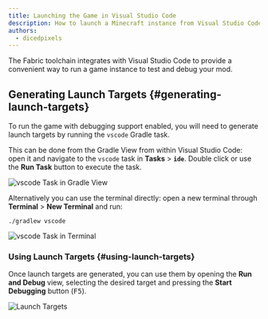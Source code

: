 ```yaml
---
title: Launching the Game in Visual Studio Code
description: How to launch a Minecraft instance from Visual Studio Code.
authors:
  - dicedpixels
---
```


The Fabric toolchain integrates with Visual Studio Code to provide a convenient way to run a game instance to test and debug your mod.

## Generating Launch Targets {#generating-launch-targets}

To run the game with debugging support enabled, you will need to generate launch targets by running the `vscode` Gradle task.

This can be done from the Gradle View from within Visual Studio Code: open it and navigate to the `vscode` task in **Tasks** > **`ide`**. Double click or use the **Run Task** button to execute the task.

![`vscode` Task in Gradle View](/assets/develop/getting-started/vscode/gradle-vscode.png)

Alternatively you can use the terminal directly: open a new terminal through **Terminal** > **New Terminal** and run:

```sh:no-line-numbers
./gradlew vscode
```

![`vscode` Task in Terminal](/assets/develop/getting-started/vscode/terminal-vscode.png)

### Using Launch Targets {#using-launch-targets}

Once launch targets are generated, you can use them by opening the **Run and Debug** view, selecting the desired target and pressing the **Start Debugging** button (<kbd>F5</kbd>).

![Launch Targets](/assets/develop/getting-started/vscode/launch-targets.png)
